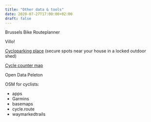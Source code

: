 ```yaml
---
title: "Other data & tools"
date: 2020-07-27T17:00:00+02:00
draft: false
---
```


Brussels Bike Routeplanner

Villo!

[Cycloparking place](https://app.cycloparking.brussels/parkings) (secure spots near your house in a locked outdoor shed)

[Cycle counter map](https://better.bike.brussels/bike-count.html )

Open Data Peleton

OSM for cyclists:
- apps
- Garmins
- basemaps
- cycle.route
- waymarkedtrails
